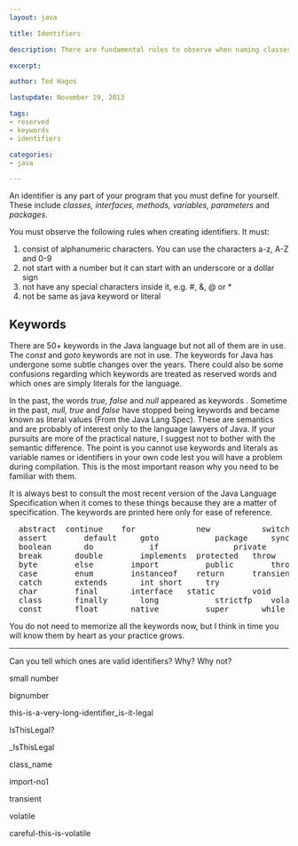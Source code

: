 ```yaml
---
layout: java

title: Identifiers

description: There are fundamental rules to observe when naming classes, methods, variables, parameters and packages.

excerpt: 

author: Ted Hagos

lastupdate: November 19, 2013

tags:
- reserved
- keywords
- identifiers

categories:
- java

---
```



An identifier is any part of your program that you must define for yourself. These include *classes, interfaces, methods, variables, parameters* and *packages*. 

You must observe the following rules when creating identifiers. It must:

1. consist of alphanumeric characters. You can use the characters a-z, A-Z and 0-9 
2. not start with a number but it can start with an underscore or a dollar sign 
3. not have any special characters inside it, e.g. #, &, @ or *
4. not be same as java keyword or literal 

## Keywords

There are 50+ keywords in the Java language but not all of them are in use. The *const* and *goto* keywords are not in use. The keywords for Java has undergone some subtle changes over the years. There could also be some confusions regarding which keywords are treated as reserved words and which ones are simply literals for the language. 

In the past, the words *true, false* and *null* appeared as keywords . Sometime in the past, *null, true* and *false* have stopped being keywords and became known as literal values (From the Java Lang Spec). These are semantics and are probably of interest only to the language lawyers of Java. If your pursuits are more of the practical nature, I suggest not to bother with the semantic difference. The point is you cannot use keywords and literals as variable names or identifiers in your own code lest you will have a problem during compilation. This is the most important reason why you need to be familiar with them.

It is always best to consult the most recent version of the Java Language Specification when it comes to these things because they are a matter of specification. The keywords are printed here only for ease of reference.

<pre class="codeblock">
  abstract	continue	for			    new			  switch
  assert		default		goto		    package		synchronized
  boolean		do			  if			    private		this
  break		  double		implements	protected	throw
  byte		  else		  import		  public		throws
  case		  enum		  instanceof	return		transient
  catch		  extends		int	short	  try
  char		  final		  interface	  static		void
  class		  finally		long		    strictfp	volatile
  const		  float		  native		  super		  while
</pre>

You do not need to memorize all the keywords now, but I think in time you will know them by heart as your practice grows.

***

Can you tell which ones are valid identifiers? Why? Why not?

small number

bignumber

this-is-a-very-long-identifier_is-it-legal

IsThisLegal?

_IsThisLegal

class_name

import-no1

transient

volatile

careful-this-is-volatile
